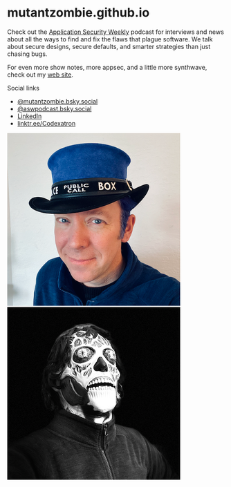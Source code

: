 # mutantzombie.github.io

Check out the [Application Security Weekly] podcast for interviews and news about all the ways to find and fix the flaws that plague software. We talk about secure designs, secure defaults, and smarter strategies than just chasing bugs.

For even more show notes, more appsec, and a little more synthwave, check out my [web site].

Social links
 - [@mutantzombie.bsky.social](https://bsky.app/profile/mutantzombie.bsky.social)
 - [@aswpodcast.bsky.social](https://bsky.app/profile/aswpodcast.bsky.social)
 - [LinkedIn](https://www.linkedin.com/in/zombie/)
 - [linktr.ee/Codexatron](https://linktr.ee/codexatron)

![Mike Shema Tardis Top Hat]
![Mike Shema They Live]


[Application Security Weekly]: https://www.scworld.com/podcast-show/application-security-weekly
[web site]: https://deadliestwebattacks.com
[Mike Shema Tardis Top Hat]: assets/mike-shema-tardis-top-hat.png
[Mike Shema They Live]: assets/mike-shema-they-live.png
